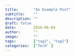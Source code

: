 ```yaml
---
title:       "An Example Post"
subtitle:    ""
description: ""
draft: false
date:        2018-06-04
author:      ""
image:       ""
tags:        ["tag1", "tag2"]
categories:  ["Tech" ]
---
```

